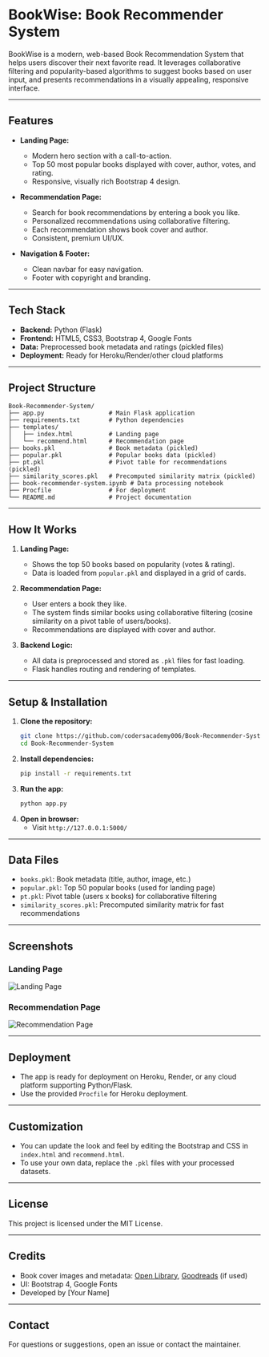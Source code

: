 # BookWise: Book Recommender System

BookWise is a modern, web-based Book Recommendation System that helps users discover their next favorite read. It leverages collaborative filtering and popularity-based algorithms to suggest books based on user input, and presents recommendations in a visually appealing, responsive interface.

---

## Features

- **Landing Page:**
  - Modern hero section with a call-to-action.
  - Top 50 most popular books displayed with cover, author, votes, and rating.
  - Responsive, visually rich Bootstrap 4 design.

- **Recommendation Page:**
  - Search for book recommendations by entering a book you like.
  - Personalized recommendations using collaborative filtering.
  - Each recommendation shows book cover and author.
  - Consistent, premium UI/UX.

- **Navigation & Footer:**
  - Clean navbar for easy navigation.
  - Footer with copyright and branding.

---

## Tech Stack

- **Backend:** Python (Flask)
- **Frontend:** HTML5, CSS3, Bootstrap 4, Google Fonts
- **Data:** Preprocessed book metadata and ratings (pickled files)
- **Deployment:** Ready for Heroku/Render/other cloud platforms

---

## Project Structure

```
Book-Recommender-System/
├── app.py                  # Main Flask application
├── requirements.txt        # Python dependencies
├── templates/
│   ├── index.html          # Landing page
│   └── recommend.html      # Recommendation page
├── books.pkl               # Book metadata (pickled)
├── popular.pkl             # Popular books data (pickled)
├── pt.pkl                  # Pivot table for recommendations (pickled)
├── similarity_scores.pkl   # Precomputed similarity matrix (pickled)
├── book-recommender-system.ipynb # Data processing notebook
├── Procfile                # For deployment
└── README.md               # Project documentation
```

---

## How It Works

1. **Landing Page:**
   - Shows the top 50 books based on popularity (votes & rating).
   - Data is loaded from `popular.pkl` and displayed in a grid of cards.

2. **Recommendation Page:**
   - User enters a book they like.
   - The system finds similar books using collaborative filtering (cosine similarity on a pivot table of users/books).
   - Recommendations are displayed with cover and author.

3. **Backend Logic:**
   - All data is preprocessed and stored as `.pkl` files for fast loading.
   - Flask handles routing and rendering of templates.

---

## Setup & Installation

1. **Clone the repository:**
   ```bash
   git clone https://github.com/codersacademy006/Book-Recommender-System.git
   cd Book-Recommender-System
   ```
2. **Install dependencies:**
   ```bash
   pip install -r requirements.txt
   ```
3. **Run the app:**
   ```bash
   python app.py
   ```
4. **Open in browser:**
   - Visit `http://127.0.0.1:5000/`

---

## Data Files

- `books.pkl`: Book metadata (title, author, image, etc.)
- `popular.pkl`: Top 50 popular books (used for landing page)
- `pt.pkl`: Pivot table (users x books) for collaborative filtering
- `similarity_scores.pkl`: Precomputed similarity matrix for fast recommendations

---

## Screenshots

### Landing Page
![Landing Page](https://user-images.githubusercontent.com/placeholder/landing-page.png)

### Recommendation Page
![Recommendation Page](https://user-images.githubusercontent.com/placeholder/recommend-page.png)

---

## Deployment

- The app is ready for deployment on Heroku, Render, or any cloud platform supporting Python/Flask.
- Use the provided `Procfile` for Heroku deployment.

---

## Customization

- You can update the look and feel by editing the Bootstrap and CSS in `index.html` and `recommend.html`.
- To use your own data, replace the `.pkl` files with your processed datasets.

---

## License

This project is licensed under the MIT License.

---

## Credits

- Book cover images and metadata: [Open Library](https://openlibrary.org/), [Goodreads](https://goodreads.com/) (if used)
- UI: Bootstrap 4, Google Fonts
- Developed by [Your Name]

---

## Contact

For questions or suggestions, open an issue or contact the maintainer.
